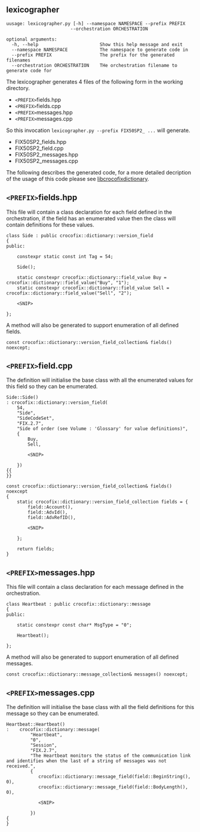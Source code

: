## lexicographer

```
uusage: lexicographer.py [-h] --namespace NAMESPACE --prefix PREFIX
                        --orchestration ORCHESTRATION

optional arguments:
  -h, --help                       Show this help message and exit
  --namespace NAMESPACE            The namespace to generate code in
  --prefix PREFIX                  The prefix for the generated filenames
  --orchestration ORCHESTRATION    THe orchestration filename to generate code for
```

The lexicographer generates 4 files of the following form in the working directory.

* `<PREFIX>`fields.hpp
* `<PREFIX>`fields.cpp
* `<PREFIX>`messages.hpp
* `<PREFIX>`messages.cpp

So this invocation `lexicographer.py --prefix FIX50SP2_ ...` will generate. 

* FIX50SP2_fields.hpp
* FIX50SP2_field.cpp
* FIX50SP2_messages.hpp
* FIX50SP2_messages.cpp

The following describes the generated code, for a more detailed decription of the usage of this code please see [libcrocofixdictionary](https://github.com/GaryHughes/crocofix/blob/master/libcrocofixdictionary/README.md).

## `<PREFIX>`fields.hpp

This file will contain a class declaration for each field defined in the orchestration, if the field has an enumerated value then the class will contain definitions for these values.

```
class Side : public crocofix::dictionary::version_field
{
public:

    constexpr static const int Tag = 54;

    Side();

    static constexpr crocofix::dictionary::field_value Buy = crocofix::dictionary::field_value("Buy", "1");
    static constexpr crocofix::dictionary::field_value Sell = crocofix::dictionary::field_value("Sell", "2");
    
    <SNIP>

};
```

A method will also be generated to support enumeration of all defined fields.

```
const crocofix::dictionary::version_field_collection& fields() noexcept;
```

## `<PREFIX>`field.cpp

The definition will initialise the base class with all the enumerated values for this field so they can be enumerated.

```
Side::Side()
: crocofix::dictionary::version_field(
    54, 
    "Side", 
    "SideCodeSet", 
    "FIX.2.7", 
    "Side of order (see Volume : 'Glossary' for value definitions)",
    {
        Buy,
        Sell,
       
        <SNIP>

    })
{{
}}
```

```
const crocofix::dictionary::version_field_collection& fields() noexcept
{
    static crocofix::dictionary::version_field_collection fields = {
        field::Account(),
        field::AdvId(),
        field::AdvRefID(),

        <SNIP>

    };

    return fields; 
}
```

## `<PREFIX>`messages.hpp

This file will contain a class declaration for each message defined in the orchestration.

```
class Heartbeat : public crocofix::dictionary::message
{
public:

    static constexpr const char* MsgType = "0";

    Heartbeat();

};
```

A method will also be generated to support enumeration of all defined messages.

```
const crocofix::dictionary::message_collection& messages() noexcept;
```

## `<PREFIX>`messages.cpp

The definition will initialise the base class with all the field definitions for this message so they can be enumerated.

```
Heartbeat::Heartbeat()
:    crocofix::dictionary::message(
         "Heartbeat", 
         "0", 
         "Session", 
         "FIX.2.7", 
         "The Heartbeat monitors the status of the communication link and identifies when the last of a string of messages was not received.",
         {
            crocofix::dictionary::message_field(field::BeginString(), 0),
            crocofix::dictionary::message_field(field::BodyLength(), 0),

            <SNIP>

         })
{
}
```

